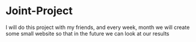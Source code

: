 # Joint-Project
I will do this project with my friends, and every week, month we will create some small website so that in the future we can look at our results
